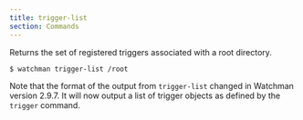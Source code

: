 ```yaml
---
title: trigger-list
section: Commands
---
```


Returns the set of registered triggers associated with a root directory.

~~~bash
$ watchman trigger-list /root
~~~

Note that the format of the output from `trigger-list` changed in Watchman
version 2.9.7.  It will now output a list of trigger objects as defined
by the `trigger` command.
